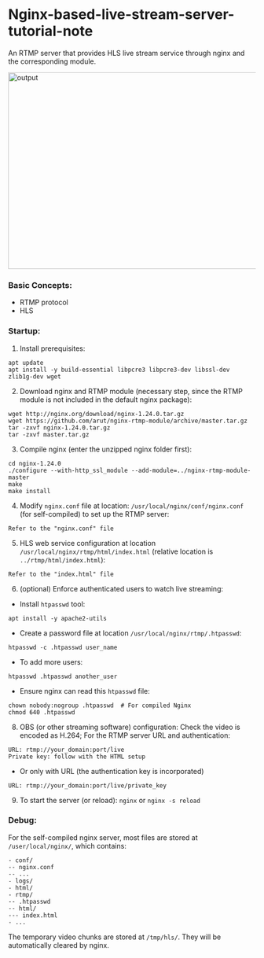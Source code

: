 # Nginx-based-live-stream-server-tutorial-note
An RTMP server that provides HLS live stream service through nginx and the corresponding module.

<img width="600" height="400" alt="output" src="https://github.com/user-attachments/assets/a6242b13-ec28-4def-9762-0085873aaa9f"/>

### Basic Concepts:

* RTMP protocol
* HLS

### Startup:

1. Install prerequisites:
```
apt update
apt install -y build-essential libpcre3 libpcre3-dev libssl-dev zlib1g-dev wget
```
2. Download nginx and RTMP module (necessary step, since the RTMP module is not included in the default nginx package):
```
wget http://nginx.org/download/nginx-1.24.0.tar.gz
wget https://github.com/arut/nginx-rtmp-module/archive/master.tar.gz
tar -zxvf nginx-1.24.0.tar.gz
tar -zxvf master.tar.gz
```
3. Compile nginx (enter the unzipped nginx folder first):
```
cd nginx-1.24.0
./configure --with-http_ssl_module --add-module=../nginx-rtmp-module-master
make
make install
```
4. Modify ```nginx.conf``` file at location: ```/usr/local/nginx/conf/nginx.conf``` (for self-compiled) to set up the RTMP server:
```
Refer to the "nginx.conf" file
```
5. HLS web service configuration at location ```/usr/local/nginx/rtmp/html/index.html``` (relative location is ```../rtmp/html/index.html```):
```
Refer to the "index.html" file
```
6. (optional) Enforce authenticated users to watch live streaming:
* Install ```htpasswd``` tool:
```
apt install -y apache2-utils
```
* Create a password file at location ```/usr/local/nginx/rtmp/.htpasswd```:
```
htpasswd -c .htpasswd user_name
```
* To add more users:
```
htpasswd .htpasswd another_user
```
* Ensure nginx can read this ```htpasswd``` file:
```
chown nobody:nogroup .htpasswd  # For compiled Nginx
chmod 640 .htpasswd
```
8. OBS (or other streaming software) configuration:
Check the video is encoded as H.264; For the RTMP server URL and authentication:
```
URL: rtmp://your_domain:port/live
Private key: follow with the HTML setup
```
* Or only with URL (the authentication key is incorporated)
```
URL: rtmp://your_domain:port/live/private_key
```
9. To start the server (or reload): ```nginx``` or ```nginx -s reload```

### Debug:
For the self-compiled nginx server, most files are stored at ```/user/local/nginx/```, which contains:
```
- conf/
-- nginx.conf
-- ...
- logs/
- html/
- rtmp/
-- .htpasswd
-- html/
--- index.html
- ...
```
The temporary video chunks are stored at ```/tmp/hls/```. They will be automatically cleared by nginx.


